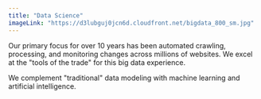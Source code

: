 ```yaml
---
title: "Data Science"
imageLink: "https://d3lubguj0jcn6d.cloudfront.net/bigdata_800_sm.jpg"
---
```


Our primary focus for over 10 years has been automated crawling, processing, and monitoring changes across millions of websites. We excel at the "tools of the trade" for this big data experience.

We complement "traditional" data modeling with machine learning and artificial intelligence.
